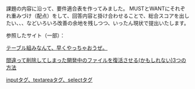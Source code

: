 課題の内容に沿って、要件適合表を作ってみました。
MUSTとWANTにそれぞれ重みづけ（配点）をして、回答内容と掛け合わせることで、総合スコアを出したい、、、などいろいろ改善の余地を残しつつ、いったん現状で提出いたします。

参照したサイト（一部）：

[テーブル組みなんて、早くやっちゃおうぜ。](http://www.yuta-system.com/php/post-5.html)

[間違って削除してしまった開発中のファイルを復活させる(かもしれない)3つの方法](https://zenn.dev/tmitsuoka0423/articles/36d5705b8fc461819fd6)

[inputタグ、textareaタグ、selectタグ](https://www.php-factory.net/trivia/17.php)

